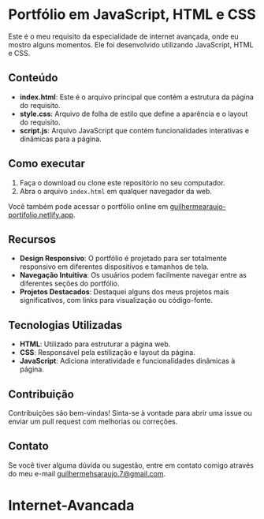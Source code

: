 
# Portfólio em JavaScript, HTML e CSS

Este é o meu requisito da especialidade de internet avançada, onde eu mostro alguns momentos. Ele foi desenvolvido utilizando JavaScript, HTML e CSS.

## Conteúdo

- **index.html**: Este é o arquivo principal que contém a estrutura da página do requisito.
- **style.css**: Arquivo de folha de estilo que define a aparência e o layout do requisito.
- **script.js**: Arquivo JavaScript que contém funcionalidades interativas e dinâmicas para a página.

## Como executar

1. Faça o download ou clone este repositório no seu computador.
2. Abra o arquivo `index.html` em qualquer navegador da web.

Você também pode acessar o portfólio online em [guilhermearaujo-portifolio.netlify.app](https://slotov-7.github.io/Internet-Avancada/).

## Recursos

- **Design Responsivo**: O portfólio é projetado para ser totalmente responsivo em diferentes dispositivos e tamanhos de tela.
- **Navegação Intuitiva**: Os usuários podem facilmente navegar entre as diferentes seções do portfólio.
- **Projetos Destacados**: Destaquei alguns dos meus projetos mais significativos, com links para visualização ou código-fonte.

## Tecnologias Utilizadas

- **HTML**: Utilizado para estruturar a página web.
- **CSS**: Responsável pela estilização e layout da página.
- **JavaScript**: Adiciona interatividade e funcionalidades dinâmicas à página.

## Contribuição

Contribuições são bem-vindas! Sinta-se à vontade para abrir uma issue ou enviar um pull request com melhorias ou correções.

## Contato

Se você tiver alguma dúvida ou sugestão, entre em contato comigo através do meu e-mail [guilhermehsaraujo.7@gmail.com](mailto:guilhermehsaraujo.7@gmail.com).
# Internet-Avancada
